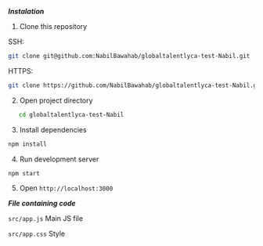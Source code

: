 **_Instalation_**

1. Clone this repository

SSH:

```bash
git clone git@github.com:NabilBawahab/globaltalentlyca-test-Nabil.git
```

HTTPS:

```bash
git clone https://github.com/NabilBawahab/globaltalentlyca-test-Nabil.git
```

2. Open project directory

```bash
   cd globaltalentlyca-test-Nabil
```

3. Install dependencies

```bash
npm install
```

4. Run development server

```bash
npm start
```

5. Open `http://localhost:3000`

**_File containing code_**

`src/app.js` Main JS file

`src/app.css` Style
